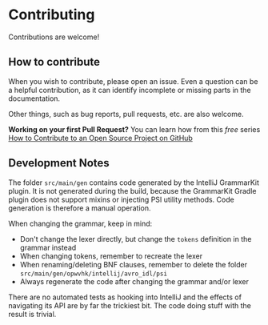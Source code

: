 Contributing
============

Contributions are welcome!


How to contribute
-----------------

When you wish to contribute, please open an issue. Even a question can be a helpful contribution, as it can identify incomplete or missing parts in the documentation.

Other things, such as bug reports, pull requests, etc. are also welcome.

**Working on your first Pull Request?** You can learn how from this *free* series [How to Contribute to an Open Source Project on GitHub](https://kcd.im/pull-request)


Development Notes
-----------------

The folder `src/main/gen` contains code generated by the IntelliJ GrammarKit plugin. It is not generated during the build, because the
GrammarKit Gradle plugin does not support mixins or injecting PSI utility methods. Code generation is therefore a manual operation.

When changing the grammar, keep in mind:
* Don't change the lexer directly, but change the `tokens` definition in the grammar instead
* When changing tokens, remember to recreate the lexer
* When renaming/deleting BNF clauses, remember to delete the folder `src/main/gen/opwvhk/intellij/avro_idl/psi`
* Always regenerate the code after changing the grammar and/or lexer

There are no automated tests as hooking into IntelliJ and the effects of navigating its API are by far the trickiest bit.
The code doing stuff with the result is trivial.
